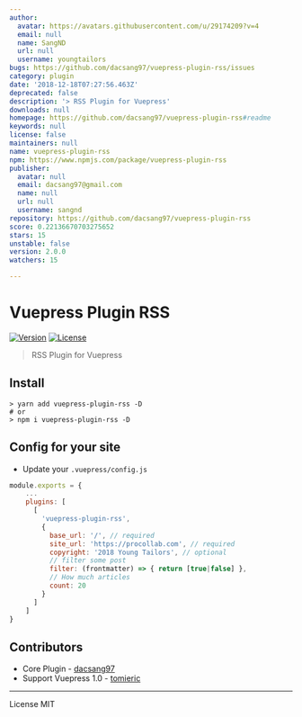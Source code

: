 ```yaml
---
author:
  avatar: https://avatars.githubusercontent.com/u/29174209?v=4
  email: null
  name: SangND
  url: null
  username: youngtailors
bugs: https://github.com/dacsang97/vuepress-plugin-rss/issues
category: plugin
date: '2018-12-18T07:27:56.463Z'
deprecated: false
description: '> RSS Plugin for Vuepress'
downloads: null
homepage: https://github.com/dacsang97/vuepress-plugin-rss#readme
keywords: null
license: false
maintainers: null
name: vuepress-plugin-rss
npm: https://www.npmjs.com/package/vuepress-plugin-rss
publisher:
  avatar: null
  email: dacsang97@gmail.com
  name: null
  url: null
  username: sangnd
repository: https://github.com/dacsang97/vuepress-plugin-rss
score: 0.22136670703275652
stars: 15
unstable: false
version: 2.0.0
watchers: 15

---
```


# Vuepress Plugin RSS

<a href="https://www.npmjs.com/package/vuepress-plugin-rss"><img src="https://img.shields.io/npm/v/vuepress-plugin-rss.svg" alt="Version"></a>
<a href="https://www.npmjs.com/package/vuepress-plugin-rss"><img src="https://img.shields.io/npm/l/vuepress-plugin-rss.svg" alt="License"></a>

> RSS Plugin for Vuepress

## Install

```
> yarn add vuepress-plugin-rss -D
# or
> npm i vuepress-plugin-rss -D
```

## Config for your site

- Update your `.vuepress/config.js`

```js
module.exports = {
    ...
    plugins: [
      [
        'vuepress-plugin-rss',
        {
          base_url: '/', // required
          site_url: 'https://procollab.com', // required
          copyright: '2018 Young Tailors', // optional
          // filter some post
          filter: (frontmatter) => { return [true|false] },
          // How much articles
          count: 20
        }
      ]
    ]
}
```

## Contributors

- Core Plugin - [dacsang97](https://github.com/dacsang97)
- Support Vuepress 1.0 - [tomieric](https://github.com/tomieric)

---

License MIT
